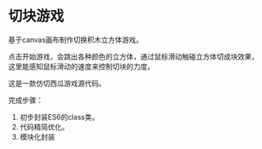 # 切块游戏

基于canvas画布制作切换积木立方体游戏。

点击开始游戏，会跳出各种颜色的立方体，通过鼠标滑动触碰立方体切成块效果，这里能感知鼠标滑动的速度来控制切块的力度。

这是一款仿切西瓜游戏源代码。

完成步骤：
1. 初步封装ES6的class类。
2. 代码精简优化。
3. 模块化封装